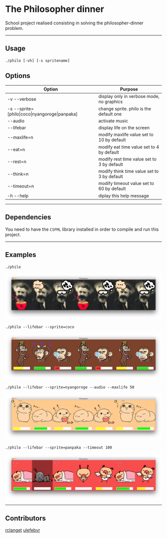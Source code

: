 The Philosopher dinner
===================


School project realised consisting in solving the philosopher-dinner problem.
 
----------

Usage
-------------
```
./philo [-vh] [-s spritename]
```

Options
-------------

Option                                         | Purpose
---------------------------------------------- | ---
-v --verbose                                   | display only in verbose mode, no graphics
-s --sprite=[philo\|coco\|nyangoroge\|panpaka] | change sprite. philo is the default one
--audio                                        | activate music
--lifebar                                      | display life on the screen
--maxlife=n                                    | modify maxlife value set to 10 by default
--eat=n                                        | modify eat time value set to 4 by default
--rest=n                                       | modify rest time value set to 3 by default
--think=n                                      | modify think time value set to 3 by default
--timeout=n                                    | modify timeout value set to 60 by default
-h --help                                      | diplay this help message


----------

Dependencies
-------
You need to have the `CSFML` library installed in order to compile and run this project.


----------

Examples
-------

```
./philo
```
![png](ressources/readme_images/philo.png)

```
./philo --lifebar --sprite=coco
```
![png](ressources/readme_images/coco.png)

```
./philo --lifebar --sprite=nyangoroge --audio --maxlife 50
```
![png](ressources/readme_images/nyangoroge.png)

```
./philo --lifebar --sprite=panpaka --timeout 100
```
![png](ressources/readme_images/panpaka.png)


----------

Contributors
-------

[rclanget](https://github.com/rclanget)
[ulefebvr](https://github.com/ulefebvr)